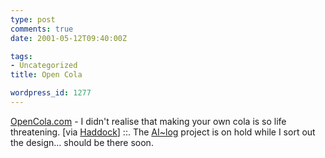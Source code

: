 ```yaml
---
type: post
comments: true
date: 2001-05-12T09:40:00Z

tags:
- Uncategorized
title: Open Cola

wordpress_id: 1277
---
```


[OpenCola.com](http://www.opencola.com/products/3_softdrink/formula.shtml) - I didn't realise that making your own cola is so life threatening.   [via [Haddock](http://www.haddock.org)] ::. The [AI~log](http://www.subsist.org/ailog/) project is on hold while I sort out the design… should be there soon. 
